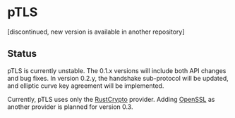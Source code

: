 # pTLS
\[discontinued, new version is available in another repository\]

## Status
pTLS is currently unstable. The 0.1.x versions will include both API changes
and bug fixes. In version 0.2.y, the handshake sub-protocol will be updated,
and elliptic curve key agreement will be implemented.

Currently, pTLS uses only the [RustCrypto](https://github.com/rustcrypto) 
provider. Adding [OpenSSL](https://crates.io/crates/openssl) as another
provider is planned for version 0.3.
